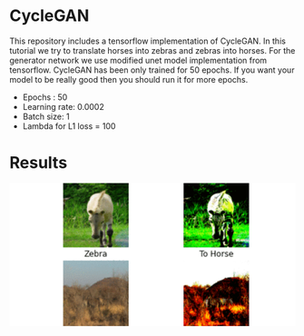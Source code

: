 # CycleGAN
This repository includes a tensorflow implementation of CycleGAN. In this tutorial we try to translate horses into zebras and zebras into horses. For the generator network we use modified unet model implementation from tensorflow. CycleGAN has been only trained for 50 epochs. If you want your model to be really good then you should run it for more epochs.

* Epochs : 50
* Learning rate: 0.0002
* Batch size: 1
* Lambda for L1 loss = 100

# Results
![Results](./results.gif)
